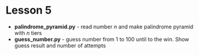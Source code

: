 # Lesson 5
+ __palindrome_pyramid.py__ - read number _n_ and make palindrome pyramid with _n_ tiers
+ __guess_number.py__ - guess number from 1 to 100 until to the win. Show guess result and number of attempts